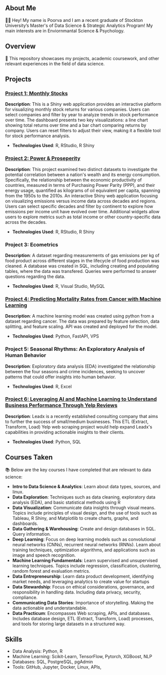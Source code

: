 ## About Me
👋🏼 Hey! My name is Poorva and I am a recent graduate of Stockton University’s Master's of Data Science & Strategic Analytics Program! My main interests are in Enviornmantal Science & Psychology.

## Overview
📌 This repository showcases my projects, academic coursework, and other relevant experiences in the field of data science.

## Projects
### [Project 1: Monthly Stocks](https://poorvasprojects.shinyapps.io/monthlystocks/)
**Description**: This is a Shiny web application provides an interactive platform for visualizing monthly stock returns for various companies. Users can select companies  and filter by year to analyze trends in stock performance over time. The dashboard presents two key visualizations: a line chart showing total returns over time and a bar chart comparing returns by company. Users can reset filters to adjust their view, making it a flexible tool for stock performance analysis.
- **Technologies Used**: R, RStudio, R Shiny

### [Project 2: Power & Proseperity ](https://poorvasprojects.shinyapps.io/Downloads/)
**Description**: This project examined two distinct datasets to investigate the potential correlation between a nation's wealth and its energy consumption. Specifically, the relationship between the economic productivity of countries, measured in terms of Purchasing Power Parity (PPP), and their energy usage, quantified as kilograms of oil equivalent per capita, spanning from the 1950s to the 2010s. An interactive Shiny web application focusing on visualizing emissions versus income data across decades and regions. Users can select specific decades and filter by continent to explore how emissions per income unit have evolved over time. Additional widgets allow users to explore metrics such as total income or other country-specific data across the decades.
- **Technologies Used**: R, RStudio, R Shiny

### Project 3: Ecometrics
**Description**: A dataset regarding measurements of gas emissions per kg of food product across different stages in the lifecycle of food production was cleaned. A database was created in SQL, including creating and populating tables, where the data was transfered. Queries were performed to answer questions regarding the data.
- **Technologies Used**: R, Visual Studio, MySQL

### [Project 4: Predicting Mortality Rates from Cancer with Machine Learning](https://medium.com/@poorvapatel01/predicting-mortality-rates-from-cancer-with-machine-learning-86e0dd125eda)
**Description**: A machine learning model was created using python from a dataset regarding cancer. The data was prepared by feature selection, data splitting, and feature scaling. API was created and deployed for the model.
- **Technologies Used**: Python, FastAPI, VPS

### Project 5: Seasonal Rhythms: An Exploratory Analysis of Human Behavior
**Description**: Exploratory data analysis (EDA) investigated the relationship between the four seasons and crime incidences, seeking to uncover patterns that could offer insights into human behavior.
- **Technologies Used**: R, Excel

### [Project 6: Leveraging AI and Machine Learning to Understand Business Performance Through Yelp Reviews](https://medium.com/@poorvapatel01/leveraging-ai-and-machine-learning-to-understand-business-performance-through-yelp-reviews-a0ec8d16c688)
**Description**: Leadx is a recently established consulting company that aims to further the success of small/medium businesses. This ETL (Extract, Transform, Load) Yelp web scraping project would help expand Leadx's capabilities in providing actionable insights to their clients.
- **Technologies Used**: Python, SQL

## Courses Taken
📚 Below are the key courses I have completed that are relevant to data science:

- **Intro to Data Science & Analytics**: Learn about data types, sources, and linux.
- **Data Exploration**: Techniques such as data cleaning, exploratory data analysis (EDA), and basic statistical methods using R
- **Data Visualization**: Communicate data insights through visual means. Topics include principles of visual design, and the use of tools such as Tableau, R Shiny, and Matplotlib to create charts, graphs, and dashboards.
- **Data Gathering & Warehousing**: Create and design databases in SQL. Query information.
- **Deep Learning**: Focus on deep learning models such as convolutional neural networks (CNNs), recurrent neural networks (RNNs). Learn about training techniques, optimization algorithms, and applications such as image and speech recognition.
- **Machine Learning Fundamentals**: Learn supervised and unsupervised learning techniques. Topics include regression, classification, clustering, random forest and evaluation metrics.
- **Data Entrepreneurship**: Learn data product development, identifying market needs, and leveraging analytics to create value for startups 
- **Data Stewardship**: Focus on ethical considerations, governance, and responsibility in handling data. Including data privacy, security, compliance.
- **Communicating Data Stories**: Importance of storytelling. Making the data actionable and understandable.
- **Data Practicum**: Encompasses Web scraping, APIs, and databases. Includes database design, ETL (Extract, Transform, Load) processes, and tools for storing large datasets in a structured way.

## Skills
- Data Analysis: Python, R
- Machine Learning: Scikit-Learn, TensorFlow, Pytorch, XGBoost, NLP
- Databases: SQL, PostgreSQL, pgAdmin
- Tools: GitHub, Jupyter, Docker, Linux, APIs, 





<!--
**poorva-patel/poorva-patel** is a ✨ _special_ ✨ repository because its `README.md` (this file) appears on your GitHub profile.

Here are some ideas to get you started:

- 🔭 I’m currently working on ...
- 🌱 I’m currently learning ...
- 👯 I’m looking to collaborate on ...
- 🤔 I’m looking for help with ...
- 💬 Ask me about ...
- 📫 How to reach me: ...
- 😄 Pronouns: ...
- ⚡ Fun fact: ...
-->
